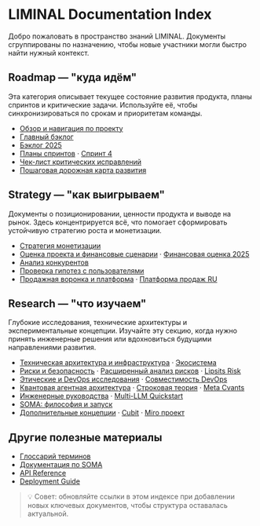 # LIMINAL Documentation Index

Добро пожаловать в пространство знаний LIMINAL. Документы сгруппированы по назначению, чтобы новые участники могли быстро найти нужный контекст.

## Roadmap — "куда идём"
Эта категория описывает текущее состояние развития продукта, планы спринтов и критические задачи. Используйте её, чтобы синхронизироваться по срокам и приоритетам команды.

- [Обзор и навигация по проекту](roadmap/Liminal_readme.md)
- [Главный бэклог](roadmap/BACKLOG.md)
- [Бэклог 2025](roadmap/PROJECT_BACKLOG_2025.md)
- [Планы спринтов](roadmap/SPRINT_3_PLAN.md) · [Спринт 4](roadmap/SPRINT_4_PLAN.md)
- [Чек-лист критических исправлений](roadmap/CRITICAL_FIXES_CHECKLIST_2025.md)
- [Пошаговая дорожная карта развития](roadmap/legend.md)

## Strategy — "как выигрываем"
Документы о позиционировании, ценности продукта и выводе на рынок. Здесь концентрируется всё, что помогает сформировать устойчивую стратегию роста и монетизации.

- [Стратегия монетизации](strategy/MONETIZATION_STRATEGY_2025.md)
- [Оценка проекта и финансовые сценарии](strategy/PROJECT_VALUATION_2025.md) · [Финансовая оценка 2025](strategy/FINANCIAL_VALUATION_2025.md)
- [Анализ конкурентов](strategy/COMPETITOR_ANALYSIS_2025.md)
- [Проверка гипотез с пользователями](strategy/CUSTOMER_VALIDATION_2025.md)
- [Продажная воронка и платформа](strategy/SALES_FUNNEL_PLATFORM_2025.md) · [Платформа продаж RU](strategy/%D0%9F%D0%9B%D0%90%D0%A2%D0%A4%D0%9E%D0%A0%D0%9C%D0%90_%D0%9F%D0%A0%D0%9E%D0%94%D0%90%D0%96_2025.md)

## Research — "что изучаем"
Глубокие исследования, технические архитектуры и экспериментальные концепции. Изучайте эту секцию, когда нужно принять инженерные решения или вдохновиться будущими направлениями развития.

- [Техническая архитектура и инфраструктура](research/TECHNICAL_ARCHITECTURE_2025.md) · [Экосистема](research/ECOSYSTEM_ARCHITECTURE.md)
- [Риски и безопасность](research/RISK_ANALYSIS_2025.md) · [Расширенный анализ рисков](research/ADVANCED_RISK_ANALYSIS_2025.md) · [Lipsits Risk](research/LIPSITS_RISK_ANALYSIS_2025.md)
- [Этические и DevOps исследования](research/AI_ETHICS_2025.md) · [Совместимость DevOps](research/DEVOPS_COMPATIBILITY_ANALYSIS_2025.md)
- [Квантовая агентная архитектура](research/QUANTUM_AGENT_SPEC.md) · [Строковая теория](research/QUANTUM_STRING_THEORY_ANALYSIS_2025.md) · [Meta Cvants](research/meta_cvants.md)
- [Инженерные руководства](research/DOCKER_DEPLOYMENT.md) · [Multi-LLM Quickstart](research/MULTI-LLM-QUICKSTART.md)
- [SOMA: философия и запуск](research/README_SOMA.md)
- [Дополнительные концепции](research/agent.md) · [Cubit](research/cubit.md) · [Miro проект](research/miro_proect.md)

## Другие полезные материалы
- [Глоссарий терминов](GLOSSARY.md)
- [Документация по SOMA](SOMA_Documentation.md)
- [API Reference](api.md)
- [Deployment Guide](deployment.md)

> 💡 Совет: обновляйте ссылки в этом индексе при добавлении новых ключевых документов, чтобы структура оставалась актуальной.
